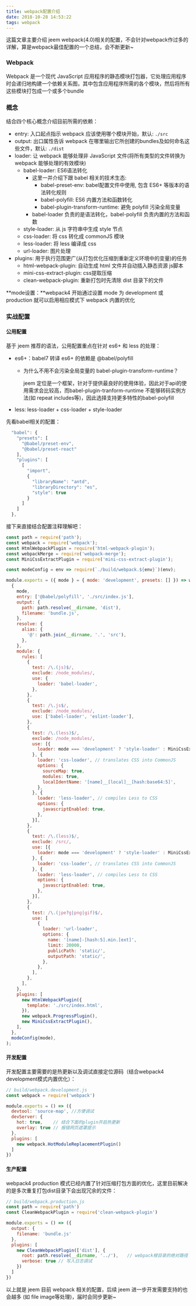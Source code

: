 ```yaml
---
title: webpack配置介绍
date: 2018-10-28 14:53:22
tags: webpack
---
```


这篇文章主要介绍 jeem webpack(4.0)相关的配置，不会针对webpack作过多的详解，算是webpack最佳配置的一个总结，会不断更新~

### Webpack

Webpack 是一个现代 JavaScript 应用程序的静态模块打包器，它处理应用程序时会递归地构建一个依赖关系图，其中包含应用程序所需的各个模块，然后将所有这些模块打包成一个或多个bundle

### 概念

结合四个核心概念介绍目前所需的依赖：

- entry: 入口起点指示 webpack 应该使用哪个模块开始，默认:  `./src`
- output: 出口属性告诉 webpack 在哪里输出它所创建的bundles及如何命名这些文件，默认: `./dist`
- loader: 让 webpack 能够处理非 JavaScript 文件(将所有类型的文件转换为 webpack 能够处理的有效模块)
  - babel-loader:  ES6语法转化
    - 这里一并介绍下跟 babel 相关的技术生态: 
      - babel-preset-env: babel配置文件中使用, 包含 ES6+ 等版本的语法转化规则
      - babel-polyfill: ES6 内置方法和函数转化
      - babel-plugin-transform-runtime: 避免 polyfill 污染全局变量
    - babel-loader 负责的是语法转化，babel-polyfill 负责内置的方法和函数
  - style-loader: 从 js 字符串中生成 style 节点
  - css-loader: 将 css 转化成 commonJS 模块
  - less-loader: 将 less 编译成 css
  - url-loader: 图片处理
- plugins: 用于执行范围更广(从打包优化压缩到重新定义环境中的变量)的任务
  - html-webpack-plugin: 自动生成 html 文件并自动插入静态资源 js脚本
  - mini-css-extract-plugin: css提取压缩
  - clean-webpack-plugin: 重新打包时先清除 dist 目录下的文件

**mode设置：**webpack4 开始通过设置 mode 为 development 或 production 就可以启用相应模式下 webpack 内置的优化

### 实战配置

#### 公用配置

基于 jeem 推荐的语法，公用配置重点在针对 es6+ 和 less 的处理：

- es6+：babel7 转译 es6+ 的依赖是 @babel/polyfill

  - 为什么不用不会污染全局变量的 babel-plugin-transform-runtime？

    jeem 定位是一个框架，针对于提供最良好的使用体验，因此对于api的使用需求会比较高，而babel-plugin-tranform-runtime 不能够转码实例方法(如 repeat includes等)，因此选择支持更多特性的babel-polyfill

- less: less-loader + css-loader + style-loader

先看babel相关的配置：

```js
  "babel": {
    "presets": [
      "@babel/preset-env",
      "@babel/preset-react"
    ],
    "plugins": [
      [
        "import",
        {
          "libraryName": "antd",
          "libraryDirectory": "es",
          "style": true
        }
      ]
    ]
  },
```

接下来直接结合配置注释理解吧：

```js
const path = require('path');
const webpack = require('webpack');
const HtmlWebpackPlugin = require('html-webpack-plugin');
const webpackMerge = require('webpack-merge');
const MiniCssExtractPlugin = require('mini-css-extract-plugin');

const modeConfig = env => require(`./build/webpack.${env}`)(env);

module.exports = ({ mode } = { mode: 'development', presets: [] }) => webpackMerge(
  {
    mode,
    entry: ['@babel/polyfill', './src/index.js'],
    output: {
      path: path.resolve(__dirname, 'dist'),
      filename: 'bundle.js',
    },
    resolve: {
      alias: {
        '@': path.join(__dirname, '.', 'src'),
      },
    },
    module: {
      rules: [
        {
          test: /\.(js)$/,
          exclude: /node_modules/,
          use: {
            loader: 'babel-loader',
          },
        },
        {
          test: /\.js$/,
          exclude: /node_modules/,
          use: ['babel-loader', 'eslint-loader'],
        },
        {
          test: /\.(less)$/,
          exclude: /node_modules/,
          use: [{
            loader: mode === 'development' ? 'style-loader' : MiniCssExtractPlugin.loader, // creates style nodes from JS strings
          }, {
            loader: 'css-loader', // translates CSS into CommonJS
            options: {
              sourceMap: true,
              modules: true,
              localIdentName: '[name]__[local]__[hash:base64:5]',
            },
          }, {
            loader: 'less-loader', // compiles Less to CSS
            options: {
              javascriptEnabled: true,
            },
          }],
        },
        {
          test: /\.(less)$/,
          exclude: /src/,
          use: [{
            loader: mode === 'development' ? 'style-loader' : MiniCssExtractPlugin.loader, // creates style nodes from JS strings
          }, {
            loader: 'css-loader', // translates CSS into CommonJS
          }, {
            loader: 'less-loader', // compiles Less to CSS
            options: {
              javascriptEnabled: true,
            },
          }],
        },
        {
          test: /\.(jpe?g|png|gif)$/,
          use: [
            {
              loader: 'url-loader',
              options: {
                name: '[name]-[hash:5].min.[ext]',
                limit: 20000,
                publicPath: 'static/',
                outputPath: 'static/',
              },
            },
          ],
        },
      ],
    },
    plugins: [
      new HtmlWebpackPlugin({
        template: './src/index.html',
      }),
      new webpack.ProgressPlugin(),
      new MiniCssExtractPlugin(),
    ],
  },
  modeConfig(mode),
);

```

#### 开发配置

开发配置主要需要的是热更新以及调试直接定位源码（结合webpack4 development模式内置优化）：

```js
// build/webpack.development.js
const webpack = require('webpack')

module.exports = () => ({
  devtool: 'source-map', //方便调试
  devServer: {
    hot: true,    // 结合下面的plugin开启热更新
    overlay: true // 报错网页遮罩提示
  },
  plugins: [
    new webpack.HotModuleReplacementPlugin()
  ]
})
```

#### 生产配置

webpack4 production 模式已经内置了针对压缩打包方面的优化，这里目前解决的是多次重复打包dist目录下会出现冗余的文件：

```js
// build/webpack.production.js
const path = require('path')
const CleanWebpackPlugin = require('clean-webpack-plugin')

module.exports = () => ({
  output: {
    filename: 'bundle.js'
  },
  plugins: [
    new CleanWebpackPlugin(['dist'], {
      root: path.resolve(__dirname, '../'),　　// webpack根目录的绝对路径
      verbose: true // 写入日志调试
    })
  ]
})
```

以上就是 jeem 目前 webpack 相关的配置，后续 jeem 进一步开发需要支持的也会越多 (如 file image等处理)，届时会同步更新~






